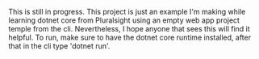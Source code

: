 This is still in progress. This project is just an example I'm making while learning dotnet core from Pluralsight using an empty web app project temple from the cli. Nevertheless, I hope anyone that sees this will find it helpful. To run, make sure to have the dotnet core runtime installed, after that in the cli type 'dotnet run'.